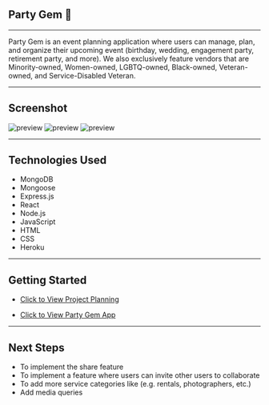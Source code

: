 ## Party Gem 💎
---

Party Gem is an event planning application where users can manage, plan, and organize their upcoming event (birthday, wedding, engagement party, retirement party, and more). We also exclusively feature vendors that are Minority-owned, Women-owned, LGBTQ-owned, Black-owned, Veteran-owned, and Service-Disabled Veteran.

---
## Screenshot
![ preview](https://i.imgur.com/TPZMYKZ.png)
![ preview](https://i.imgur.com/NLcDDqc.png)
![ preview](https://i.imgur.com/qtH5Ucx.png)

---
## Technologies Used

- MongoDB
- Mongoose
- Express.js
- React
- Node.js
- JavaScript
- HTML
- CSS
- Heroku

---
## Getting Started

- [Click to View Project Planning](https://trello.com/b/stT7uw21/capstone-project-mern-stack-party-gem)

- [Click to View Party Gem App](https://party-gem-1-9f1d68171923.herokuapp.com)

---
## Next Steps

- To implement the share feature
- To implement a feature where users can invite other users to collaborate
- To add more service categories like (e.g. rentals, photographers, etc.)
- Add media queries

